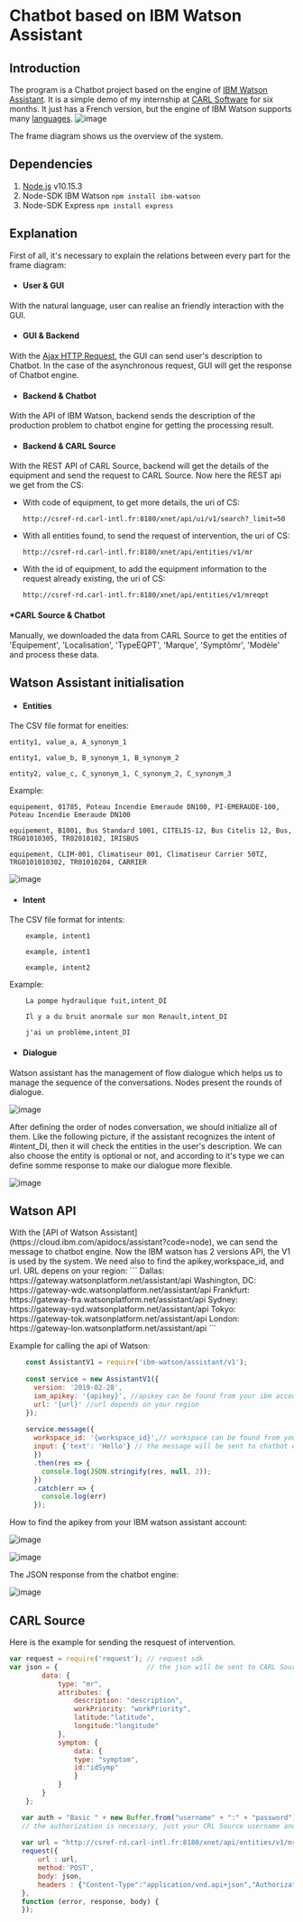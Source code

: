 <h1>Chatbot based on IBM Watson Assistant</h1>


<h2>Introduction</h2>

The program is a Chatbot project based on the engine of [IBM Watson Assistant](https://www.ibm.com/cloud/watson-assistant/). It is a simple demo of my internship at [CARL Software](https://www.carl-software.fr/) for six months.
It just has a French version, but the engine of IBM Watson supports many [languages](https://cloud.ibm.com/docs/services/assistant?topic=assistant-language-support).
![image](https://github.com/pain2gain/Chatbot_IBM_Watson/raw/master/images/architeture.png)

The frame diagram shows us the overview of the system.

<h2>Dependencies</h2>

1. [Node.js](https://nodejs.org/en/) v10.15.3 
2. Node-SDK IBM Watson `npm install ibm-watson`
3. Node-SDK Express `npm install express`

<h2></h2>

<h2>Explanation</h2> 
First of all, it's necessary to explain the relations between every part for the frame diagram:

* <h4>User & GUI</h4>

With the natural language, user can realise an friendly interaction with the GUI.

* <h4>GUI & Backend</h4>

With the [Ajax HTTP Request](https://api.jquery.com/jquery.ajax/), the GUI can send user's description to Chatbot. In the case of the asynchronous request, GUI will get the response of Chatbot engine.

* <h4>Backend & Chatbot</h4>

With the API of IBM Watson, backend sends the description of the production problem to chatbot engine for getting the processing result.

* <h4>Backend & CARL Source</h4>

With the REST API of CARL Source, backend will get the details of the equipment and send the request to CARL Source.
Now here the REST api we get from the CS:

* With code of equipment, to get more details, the uri of CS:

    `http://csref-rd.carl-intl.fr:8180/xnet/api/ui/v1/search?_limit=50`

* With all entities found, to send the request of intervention, the uri of CS: 

    `http://csref-rd.carl-intl.fr:8180/xnet/api/entities/v1/mr`

* With the id of equipment, to add the equipment information to the request already existing, the uri of CS: 

    `http://csref-rd.carl-intl.fr:8180/xnet/api/entities/v1/mreqpt`

<h4>*CARL Source & Chatbot</h4>

Manually, we downloaded the data from CARL Source to get the entities of 'Equipement', 'Localisation', 'TypeEQPT', 'Marque', 'Symptômr', 'Modèle' and process these data.

<h2>Watson Assistant initialisation</h2>

* <h4>Entities</h4>

The CSV file format for eneities:

    entity1, value_a, A_synonym_1

    entity1, value_b, B_synonym_1, B_synonym_2

    entity2, value_c, C_synonym_1, C_synonym_2, C_synonym_3
    
Example:

    equipement, 01785, Poteau Incendie Emeraude DN100, PI-EMERAUDE-100, Poteau Incendie Emeraude DN100
    
    equipement, B1001, Bus Standard 1001, CITELIS-12, Bus Citelis 12, Bus, TRG01010305, TR02010102, IRISBUS

    equipement, CLIM-001, Climatiseur 001, Climatiseur Carrier 50TZ, TRG0101010302, TR01010204, CARRIER

![image](https://github.com/pain2gain/Chatbot_IBM_Watson/raw/master/images/import_entities.png)
* <h4>Intent</h4>
The CSV file format for intents:
```
    example, intent1
    
    example, intent1
 
    example, intent2
```
Example:
```
    La pompe hydraulique fuit,intent_DI
    
    Il y a du bruit anormale sur mon Renault,intent_DI
    
    j'ai un problème,intent_DI
```
* <h4>Dialogue</h4>

Watson assistant has the management of flow dialogue which helps us to manage the sequence of the conversations.
Nodes present the rounds of dialogue. 

![image](https://github.com/pain2gain/Chatbot_IBM_Watson/raw/master/images/watson_dialogue_flow.jpg)


After defining the order of nodes conversation, we should initialize all of them. Like the following picture, if the assistant recognizes the intent of #intent_DI,
then it will check the entities in the user's description. We can also choose the entity is  optional or not, and according to it's type we can define somme response to make our dialogue more flexible.

![image](https://github.com/pain2gain/Chatbot_IBM_Watson/raw/master/images/watson_dialogue_response.JPG)


<h2>Watson API</h2>
With the [API of Watson Assistant](https://cloud.ibm.com/apidocs/assistant?code=node), we can send the message to chatbot engine.
Now the IBM watson has 2 versions API, the V1 is used by the system. We need also to find the apikey,workspace_id, and url.
URL depens on your region:
```
 Dallas: https://gateway.watsonplatform.net/assistant/api
 Washington, DC: https://gateway-wdc.watsonplatform.net/assistant/api
 Frankfurt: https://gateway-fra.watsonplatform.net/assistant/api
 Sydney: https://gateway-syd.watsonplatform.net/assistant/api
 Tokyo: https://gateway-tok.watsonplatform.net/assistant/api
 London: https://gateway-lon.watsonplatform.net/assistant/api
```

Example for calling the api of Watson:

```js
    const AssistantV1 = require('ibm-watson/assistant/v1');
    
    const service = new AssistantV1({
      version: '2019-02-28',
      iam_apikey: '{apikey}', //apikey can be found from your ibm account
      url: '{url}' //url depends on your region
    });
    
    service.message({
      workspace_id: '{workspace_id}',// workspace can be found from your ibm account
      input: {'text': 'Hello'} // the message will be sent to chatbot engine
      })
      .then(res => {
        console.log(JSON.stringify(res, null, 2));
      })
      .catch(err => {
        console.log(err)
      });
```

How to find the apikey from your IBM watson assistant account: 

![image](https://github.com/pain2gain/Chatbot_IBM_Watson/raw/master/images/watson_apikey1.JPG)

![image](https://github.com/pain2gain/Chatbot_IBM_Watson/raw/master/images/watson_apikey2.png)

The JSON response from the chatbot engine:

![image](https://github.com/pain2gain/Chatbot_IBM_Watson/raw/master/images/response_of_chatbot.png)


<h2>CARL Source</h2>
Here is the example for sending the resquest of intervention.

```js
var request = require('request'); // request sdk
var json = {                      // the json will be sent to CARL Source system  
        data: {
            type: "mr",
            attributes: {
                description: "description",
                workPriority: "workPriority",
                latitude:"latitude",
                longitude:"longitude"
            },
            symptom: {
                data: {
                type: "symptom",
                id:"idSymp"
                }
            }
        }
    };

   var auth = "Basic " + new Buffer.from("username" + ":" + "password").toString("base64"); 
   // the authorization is necessary, just your CRL Source username and password can make it passe.
   
   var url = "http://csref-rd.carl-intl.fr:8180/xnet/api/entities/v1/mr" // the uri to send a request
   request({
       url : url,
       method:'POST',
       body: json,
       headers : {"Content-Type":"application/vnd.api+json","Authorization" : auth}
   },
   function (error, response, body) {
   });
```
